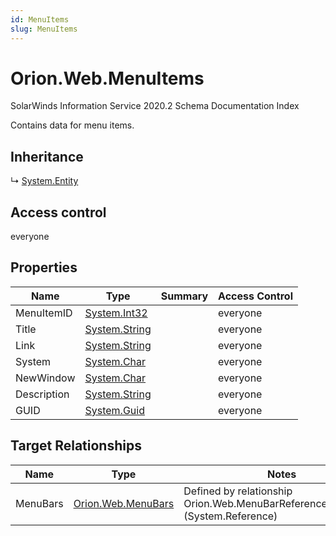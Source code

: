 ```yaml
---
id: MenuItems
slug: MenuItems
---
```


# Orion.Web.MenuItems

SolarWinds Information Service 2020.2 Schema Documentation Index

Contains data for menu items.

## Inheritance

↳ [System.Entity](./../System/Entity)

## Access control

everyone

## Properties

| Name | Type | Summary | Access Control |
| ------ | ------ | ------ | ------ |
| MenuItemID | [System.Int32](https://docs.microsoft.com/en-us/dotnet/api/system.int32) |  | everyone |
| Title | [System.String](https://docs.microsoft.com/en-us/dotnet/api/system.string) |  | everyone |
| Link | [System.String](https://docs.microsoft.com/en-us/dotnet/api/system.string) |  | everyone |
| System | [System.Char](https://docs.microsoft.com/en-us/dotnet/api/system.char) |  | everyone |
| NewWindow | [System.Char](https://docs.microsoft.com/en-us/dotnet/api/system.char) |  | everyone |
| Description | [System.String](https://docs.microsoft.com/en-us/dotnet/api/system.string) |  | everyone |
| GUID | [System.Guid](https://docs.microsoft.com/en-us/dotnet/api/system.guid) |  | everyone |

## Target Relationships

| Name | Type | Notes |
| ------ | ------ | ------ |
| MenuBars | [Orion.Web.MenuBars](./../Orion.Web/MenuBars) | Defined by relationship Orion.Web.MenuBarReferencesMenuItem (System.Reference) |

